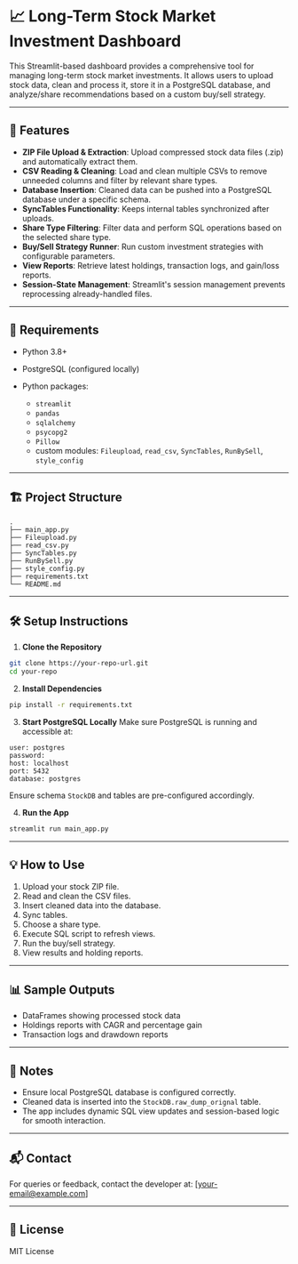 # 📈 Long-Term Stock Market Investment Dashboard

This Streamlit-based dashboard provides a comprehensive tool for managing long-term stock market investments. It allows users to upload stock data, clean and process it, store it in a PostgreSQL database, and analyze/share recommendations based on a custom buy/sell strategy.

---

## 🚀 Features

* **ZIP File Upload & Extraction**: Upload compressed stock data files (.zip) and automatically extract them.
* **CSV Reading & Cleaning**: Load and clean multiple CSVs to remove unneeded columns and filter by relevant share types.
* **Database Insertion**: Cleaned data can be pushed into a PostgreSQL database under a specific schema.
* **SyncTables Functionality**: Keeps internal tables synchronized after uploads.
* **Share Type Filtering**: Filter data and perform SQL operations based on the selected share type.
* **Buy/Sell Strategy Runner**: Run custom investment strategies with configurable parameters.
* **View Reports**: Retrieve latest holdings, transaction logs, and gain/loss reports.
* **Session-State Management**: Streamlit's session management prevents reprocessing already-handled files.

---

## 🧰 Requirements

* Python 3.8+
* PostgreSQL (configured locally)
* Python packages:

  * `streamlit`
  * `pandas`
  * `sqlalchemy`
  * `psycopg2`
  * `Pillow`
  * custom modules: `Fileupload`, `read_csv`, `SyncTables`, `RunBySell`, `style_config`

---

## 🏗️ Project Structure

```
.
├── main_app.py
├── Fileupload.py
├── read_csv.py
├── SyncTables.py
├── RunBySell.py
├── style_config.py
├── requirements.txt
└── README.md
```

---

## 🛠️ Setup Instructions

1. **Clone the Repository**

```bash
git clone https://your-repo-url.git
cd your-repo
```

2. **Install Dependencies**

```bash
pip install -r requirements.txt
```

3. **Start PostgreSQL Locally**
   Make sure PostgreSQL is running and accessible at:

```
user: postgres
password:
host: localhost
port: 5432
database: postgres
```

Ensure schema `StockDB` and tables are pre-configured accordingly.

4. **Run the App**

```bash
streamlit run main_app.py
```

---

## 💡 How to Use

1. Upload your stock ZIP file.
2. Read and clean the CSV files.
3. Insert cleaned data into the database.
4. Sync tables.
5. Choose a share type.
6. Execute SQL script to refresh views.
7. Run the buy/sell strategy.
8. View results and holding reports.

---

## 📊 Sample Outputs

* DataFrames showing processed stock data
* Holdings reports with CAGR and percentage gain
* Transaction logs and drawdown reports

---

## 🧪 Notes

* Ensure local PostgreSQL database is configured correctly.
* Cleaned data is inserted into the `StockDB.raw_dump_orignal` table.
* The app includes dynamic SQL view updates and session-based logic for smooth interaction.

---

## 📬 Contact

For queries or feedback, contact the developer at: \[[your-email@example.com](mailto:your-email@example.com)]

---

## 📝 License

MIT License
